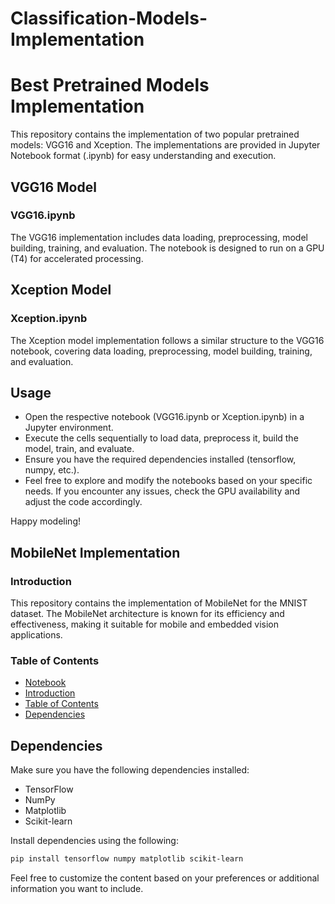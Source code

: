 # Classification-Models-Implementation

# Best Pretrained Models Implementation

This repository contains the implementation of two popular pretrained models: VGG16 and Xception. The implementations are provided in Jupyter Notebook format (.ipynb) for easy understanding and execution.

## VGG16 Model

### VGG16.ipynb

The VGG16 implementation includes data loading, preprocessing, model building, training, and evaluation. The notebook is designed to run on a GPU (T4) for accelerated processing.

## Xception Model
### Xception.ipynb
The Xception model implementation follows a similar structure to the VGG16 notebook, covering data loading, preprocessing, model building, training, and evaluation.

## Usage
- Open the respective notebook (VGG16.ipynb or Xception.ipynb) in a Jupyter environment.
- Execute the cells sequentially to load data, preprocess it, build the model, train, and evaluate.
- Ensure you have the required dependencies installed (tensorflow, numpy, etc.).
- Feel free to explore and modify the notebooks based on your specific needs. If you encounter any issues, check the GPU availability and adjust the code accordingly.

Happy modeling!

## MobileNet Implementation

### Introduction
This repository contains the implementation of MobileNet for the MNIST dataset. The MobileNet architecture is known for its efficiency and effectiveness, making it suitable for mobile and embedded vision applications.

### Table of Contents
- [Notebook](MobileNet.ipynb)
- [Introduction](#introduction)
- [Table of Contents](#table-of-contents)
- [Dependencies](#dependencies)


## Dependencies
Make sure you have the following dependencies installed:
- TensorFlow
- NumPy
- Matplotlib
- Scikit-learn

Install dependencies using the following:
```bash
pip install tensorflow numpy matplotlib scikit-learn
```

Feel free to customize the content based on your preferences or additional information you want to include.
